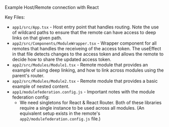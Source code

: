 Example Host/Remote connection with React

Key Files:
- `app1/src/App.tsx` - Host entry point that handles routing. Note the use of wildcard paths to ensure
  that the remote can have access to deep links on that given path.
- `app2/src/Components/ModuleWrapper.tsx` - Wrapper component for all remotes that handles the receiveing of the access token. The useEffect in that file detects changes to the access token and allows the remote to decide how to share the updated access token.
- `app2/src/Modules/Module1.tsx` - Remote module that provides an example of using deep linking, and how to link across modules using the parent's router.
- `app2/src/Modules/Module2.tsx` - Remote module that provides a basic example of nested content.
- `app1/modulefederation.config.js` - Important notes with the module federation config:
  - We need singletons for React & React Router. Both of these libraries require a single instance to be used across all modules. (An equivalent setup exists in the remote's `app2/modulefederation.config.js` file.)